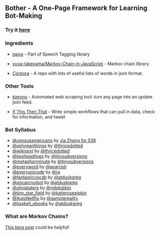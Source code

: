 ## Bother - A One-Page Framework for Learning Bot-Making

### Try it [here](http://atduskgreg.github.io/ide.html)

### Ingredients

* [jspos](https://code.google.com/p/jspos) - Part of Speech Tagging library

* [yuya-takeyama/Markov-Chain-in-JavaScript](https://github.com/yuya-takeyama/Markov-Chain-in-JavaScript) - Markov chain library

* [Corpora](https://github.com/dariusk/corpora) - A repo with lots of useful lists of words in json format.

### Other Tools

* [kimono](https://www.kimonolabs.com/) - Automated web scraping tool: turn any page into an update json feed.

* [If This Then That](https://ifttt.com) - Write simple workflows that can pull in data, check for information, and tweet

### Bot Syllabus

* [@censusamericans](http://twitter.com/censusamericans) by [Jia Zhang for 538](http://fivethirtyeight.com/datalab/introducing-censusamericans-a-twitter-bot-for-america/)
* [@onlymanthings](http://twitter.com/onlymanthings) by [@thricedotted](http://twitter.com/thricedotted)
* [@wikisext](http://twitter.com/wikisext) by [@thricedotted](http://twitter.com/thricedotted)
* [@twoheadlines](http://twitter.com/twoheadlines) by [@tinysubversions](http://twitter.com/tinysubversions)
* [@metaphorminute](http://twitter.com/metaphorminute) by [@tinysubversions](http://twitter.com/tinysubversions)
* [@everyword](http://twitter.com/everyword) by [@aparrish](http://twitter.com/aparrish)
* [@everyunicode](http://twitter.com/everyunicode) by [@ra](http://twitter.com/ra)
* [@fantasticvocab](http://twitter.com/fantasticvocab) by [@atduskgreg](http://twitter.com/atduskgreg)
* [@uncannyxbot](http://twitter.com/uncannyxbot) by [@atduskgreg](http://twitter.com/atduskgreg)
* [@oliviataters](http://twitter.com/oliviataters) by [@robdubbin](http://twitter.com/robdubbin)
* [@tiny_star_field](http://twitter.com/tiny_star_field) by [@katierosepipkin](http://twitter.com/katierosepipkin)
* [@AutoNetflix](http://twitter.com/AutoNetflix) by [@samplereality](http://twitter.com/samplereality)
* [@haskell_ebooks](http://twitter.com/haskell_ebooks) by [@atduskgreg](http://twitter.com/atduskgreg)


### What are Markov Chains?
[This blog post](http://blog.codinghorror.com/markov-and-you/) could be helpful!
